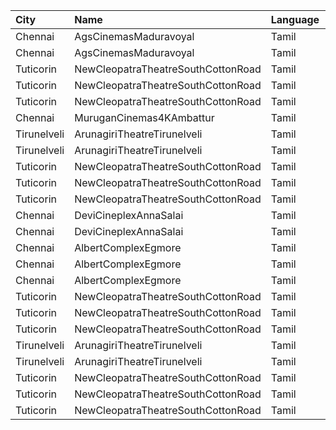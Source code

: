 | City        | Name                               | Language |  Time | Type            | Price | Capacity | Booked |
| :---------- | :--------------------------------- | :------- | ----: | :-------------- | ----: | -------: | -----: |
| Chennai     | AgsCinemasMaduravoyal              | Tamil    | 10:00 | Pearl           |   60₹ |       17 |      0 |
| Chennai     | AgsCinemasMaduravoyal              | Tamil    | 10:00 | Diamond         |  150₹ |      153 |     15 |
| Tuticorin   | NewCleopatraTheatreSouthCottonRoad | Tamil    | 11:30 | Box             |  100₹ |       32 |     32 |
| Tuticorin   | NewCleopatraTheatreSouthCottonRoad | Tamil    | 11:30 | BalconyAC       |  100₹ |      100 |      7 |
| Tuticorin   | NewCleopatraTheatreSouthCottonRoad | Tamil    | 11:30 | FirstClassAC    |  100₹ |      569 |    569 |
| Chennai     | MuruganCinemas4KAmbattur           | Tamil    | 11:40 | Diamond         |  110₹ |       80 |      4 |
| Tirunelveli | ArunagiriTheatreTirunelveli        | Tamil    | 14:30 | ACBoxA          |  130₹ |       35 |     16 |
| Tirunelveli | ArunagiriTheatreTirunelveli        | Tamil    | 14:30 | FirstClassNonAC |  100₹ |      534 |    270 |
| Tuticorin   | NewCleopatraTheatreSouthCottonRoad | Tamil    | 14:30 | Box             |  100₹ |       32 |     32 |
| Tuticorin   | NewCleopatraTheatreSouthCottonRoad | Tamil    | 14:30 | BalconyAC       |  100₹ |      100 |      7 |
| Tuticorin   | NewCleopatraTheatreSouthCottonRoad | Tamil    | 14:30 | FirstClassAC    |  100₹ |      569 |    569 |
| Chennai     | DeviCineplexAnnaSalai              | Tamil    | 16:00 | Quartz          |  153₹ |      242 |    142 |
| Chennai     | DeviCineplexAnnaSalai              | Tamil    | 16:00 | Zircon          |   60₹ |       27 |     27 |
| Chennai     | AlbertComplexEgmore                | Tamil    | 18:30 | FirstClass      |   95₹ |      158 |     90 |
| Chennai     | AlbertComplexEgmore                | Tamil    | 18:30 | SecondClass     |   75₹ |       84 |     42 |
| Chennai     | AlbertComplexEgmore                | Tamil    | 18:30 | ThirdClass      |   50₹ |       28 |     14 |
| Tuticorin   | NewCleopatraTheatreSouthCottonRoad | Tamil    | 18:30 | Box             |  100₹ |       32 |     32 |
| Tuticorin   | NewCleopatraTheatreSouthCottonRoad | Tamil    | 18:30 | BalconyAC       |  100₹ |      100 |      7 |
| Tuticorin   | NewCleopatraTheatreSouthCottonRoad | Tamil    | 18:30 | FirstClassAC    |  100₹ |      569 |    569 |
| Tirunelveli | ArunagiriTheatreTirunelveli        | Tamil    | 22:30 | ACBoxA          |  130₹ |       35 |     16 |
| Tirunelveli | ArunagiriTheatreTirunelveli        | Tamil    | 22:30 | FirstClassNonAC |  100₹ |      534 |    270 |
| Tuticorin   | NewCleopatraTheatreSouthCottonRoad | Tamil    | 22:30 | Box             |  100₹ |       32 |     32 |
| Tuticorin   | NewCleopatraTheatreSouthCottonRoad | Tamil    | 22:30 | BalconyAC       |  100₹ |      100 |      7 |
| Tuticorin   | NewCleopatraTheatreSouthCottonRoad | Tamil    | 22:30 | FirstClassAC    |  100₹ |      569 |    569 |